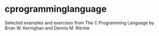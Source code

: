 # cprogramminglanguage
Selected examples and exercises from The C Programming Language by Brian W. Kernighan and Dennis M. Ritchie
